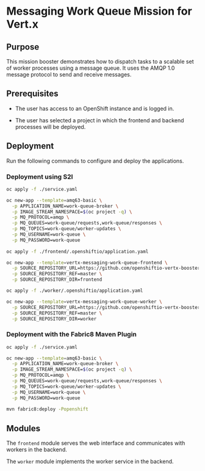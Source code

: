 # Messaging Work Queue Mission for Vert.x

## Purpose

This mission booster demonstrates how to dispatch tasks to a scalable
set of worker processes using a message queue. It uses the AMQP 1.0
message protocol to send and receive messages.

## Prerequisites

* The user has access to an OpenShift instance and is logged in.

* The user has selected a project in which the frontend and backend
  processes will be deployed.

## Deployment

Run the following commands to configure and deploy the applications.

### Deployment using S2I

```bash
oc apply -f ./service.yaml

oc new-app --template=amq63-basic \
  -p APPLICATION_NAME=work-queue-broker \
  -p IMAGE_STREAM_NAMESPACE=$(oc project -q) \
  -p MQ_PROTOCOL=amqp \
  -p MQ_QUEUES=work-queue/requests,work-queue/responses \
  -p MQ_TOPICS=work-queue/worker-updates \
  -p MQ_USERNAME=work-queue \
  -p MQ_PASSWORD=work-queue
  
oc apply -f ./frontend/.openshiftio/application.yaml

oc new-app --template=vertx-messaging-work-queue-frontend \
  -p SOURCE_REPOSITORY_URL=https://github.com/openshiftio-vertx-boosters/vertx-messaging-work-queue-booster \
  -p SOURCE_REPOSITORY_REF=master \
  -p SOURCE_REPOSITORY_DIR=frontend  

oc apply -f ./worker/.openshiftio/application.yaml

oc new-app --template=vertx-messaging-work-queue-worker \
  -p SOURCE_REPOSITORY_URL=https://github.com/openshiftio-vertx-boosters/vertx-messaging-work-queue-booster \
  -p SOURCE_REPOSITORY_REF=master \
  -p SOURCE_REPOSITORY_DIR=worker
```

### Deployment with the Fabric8 Maven Plugin

```bash
oc apply -f ./service.yaml

oc new-app --template=amq63-basic \
  -p APPLICATION_NAME=work-queue-broker \
  -p IMAGE_STREAM_NAMESPACE=$(oc project -q) \
  -p MQ_PROTOCOL=amqp \
  -p MQ_QUEUES=work-queue/requests,work-queue/responses \
  -p MQ_TOPICS=work-queue/worker-updates \
  -p MQ_USERNAME=work-queue \
  -p MQ_PASSWORD=work-queue
  
mvn fabric8:deploy -Popenshift  
```


## Modules

The `frontend` module serves the web interface and communicates with
workers in the backend.

The `worker` module implements the worker service in the backend.
